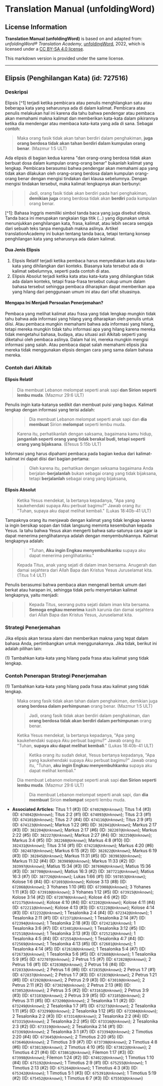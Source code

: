 # Translation Manual (unfoldingWord)

## License Information

**Translation Manual (unfoldingWord)** is based on and adapted from: _unfoldingWord® Translation Academy_, [unfoldingWord](https://unfoldingword.org/utw), 2022, which is licensed under a [CC BY-SA 4.0 license](https://creativecommons.org/licenses/by-sa/4.0/legalcode.en).

This markdown version is provided under the same license.



--------------------------------

## Elipsis (Penghilangan Kata) (id: 727516)

### Deskripsi

Elipsis \[^1] terjadi ketika pembicara atau penulis menghilangkan satu atau beberapa kata yang seharusnya ada di dalam kalimat. Pembicara atau penulis melakukan hal ini karena dia tahu bahwa pendengar atau pembaca akan memahami makna kalimat dan memberikan kata\-kata dalam pikirannya ketika dia mendengar atau membaca kata\-kata yang ada di sana. Sebagai contoh:

> Maka orang fasik tidak akan tahan berdiri dalam penghakiman, **juga orang berdosa tidak akan tahan berdiri dalam kumpulan orang benar**. (Mazmur 1:5 ULT)

Ada elipsis di bagian kedua karena "dan orang\-orang berdosa tidak akan berbuat dosa dalam kumpulan orang\-orang benar" bukanlah kalimat yang lengkap. Pembicara berasumsi bahwa pendengar akan memahami apa yang tidak akan dilakukan oleh orang\-orang berdosa dalam kumpulan orang\-orang benar dengan mengisi tindakan dari klausa sebelumnya. Dengan mengisi tindakan tersebut, maka kalimat lengkapnya akan berbunyi:

> > Jadi, orang fasik tidak akan berdiri pada hari penghakiman, **demikian juga** orang berdosa tidak akan **berdiri** pada kumpulan orang benar.

\[^1]: Bahasa Inggris memiliki simbol tanda baca yang juga disebut elipsis. Tanda baca ini merupakan rangkaian tiga titik (...) yang digunakan untuk menunjukkan penghilangan kata, frasa, kalimat, atau lebih secara sengaja dari sebuah teks tanpa mengubah makna aslinya. Artikel translationAcademy ini bukan tentang tanda baca, tetapi tentang konsep penghilangan kata yang seharusnya ada dalam kalimat.

#### Dua Jenis Elipsis

1. Elipsis Relatif terjadi ketika pembaca harus menyediakan kata atau kata\-kata yang dihilangkan dari konteks. Biasanya kata tersebut ada di kalimat sebelumnya, seperti pada contoh di atas.
2. Elipsis Absolut terjadi ketika kata atau kata\-kata yang dihilangkan tidak ada dalam konteks, tetapi frasa\-frasa tersebut cukup umum dalam bahasa tersebut sehingga pembaca diharapkan dapat memberikan apa yang hilang dari penggunaan umum ini atau dari sifat situasinya.

#### Mengapa Ini Menjadi Persoalan Penerjemahan?

Pembaca yang melihat kalimat atau frasa yang tidak lengkap mungkin tidak tahu bahwa ada informasi yang hilang yang diharapkan oleh penulis untuk diisi. Atau pembaca mungkin memahami bahwa ada informasi yang hilang, tetapi mereka mungkin tidak tahu informasi apa yang hilang karena mereka tidak mengetahui bahasa, budaya, atau situasi asli Alkitab seperti yang diketahui oleh pembaca aslinya. Dalam hal ini, mereka mungkin mengisi informasi yang salah. Atau pembaca dapat salah memahami elipsis jika mereka tidak menggunakan elipsis dengan cara yang sama dalam bahasa mereka.

### Contoh dari Alkitab

#### Elipsis Relatif

> Dia membuat Lebanon melompat seperti anak sapi **dan Sirion seperti lembu muda**. (Mazmur 29:6 ULT)

Penulis ingin kata\-katanya sedikit dan membuat puisi yang bagus. Kalimat lengkap dengan informasi yang terisi adalah:

> > Dia membuat Lebanon melompat seperti anak sapi dan **dia membuat** Sirion **melompat** seperti lembu muda.
> 
> Karena itu, perhatikanlah dengan saksama, bagaimana kamu hidup, **janganlah seperti orang yang tidak berakal budi, tetapi seperti orang yang bijaksana**. (Efesus 5:15b ULT)

Informasi yang harus dipahami pembaca pada bagian kedua dari kalimat\-kalimat ini dapat diisi dari bagian pertama:

> > Oleh karena itu, perhatikan dengan seksama bagaimana Anda berjalan\-**berjalanlah** bukan sebagai orang yang tidak bijaksana, tetapi **berjalanlah** sebagai orang yang bijaksana,

#### Elipsis Absolut

> Ketika Yesus mendekat, Ia bertanya kepadanya, "Apa yang kaukehendaki supaya Aku perbuat bagimu?" Jawab orang itu: "Tuhan, supaya aku dapat melihat kembali." (Lukas 18:40b\-41 ULT)

Tampaknya orang itu menjawab dengan kalimat yang tidak lengkap karena ia ingin bersikap sopan dan tidak langsung meminta kesembuhan kepada Yesus. Ia tahu bahwa Yesus akan mengerti bahwa satu\-satunya cara agar ia dapat menerima penglihatannya adalah dengan menyembuhkannya. Kalimat lengkapnya adalah:

> > "Tuhan, **Aku ingin Engkau menyembuhkanku** supaya aku dapat menerima penglihatanku."
> 
> Kepada Titus, anak yang sejati di dalam iman bersama. Anugerah dan damai sejahtera dari Allah Bapa dan Kristus Yesus Juruselamat kita. (Titus 1:4 ULT)

Penulis berasumsi bahwa pembaca akan mengenali bentuk umum dari berkat atau harapan ini, sehingga tidak perlu menyertakan kalimat lengkapnya, yaitu menjadi:

> > Kepada Titus, seorang putra sejati dalam iman kita bersama. **Semoga engkau menerima** kasih karunia dan damai sejahtera dari Allah Bapa dan Kristus Yesus, Juruselamat kita.

### Strategi Penerjemahan

Jika elipsis akan terasa alami dan memberikan makna yang tepat dalam bahasa Anda, pertimbangkan untuk menggunakannya. Jika tidak, berikut ini adalah pilihan lain:

(1\) Tambahkan kata\-kata yang hilang pada frasa atau kalimat yang tidak lengkap.

### Contoh Penerapan Strategi Penerjemahan

(1\) Tambahkan kata\-kata yang hilang pada frasa atau kalimat yang tidak lengkap.

> Maka orang fasik tidak akan tahan dalam penghakiman, demikian juga **orang berdosa dalam perhimpunan** orang benar. (Mazmur 1:5 ULT)
> 
> 
> > Jadi, orang fasik tidak akan berdiri dalam penghakiman, dan **orang berdosa tidak akan berdiri dalam perhimpunan** orang benar.
> 
> Ketika Yesus mendekat, Ia bertanya kepadanya, "Apa yang kaukehendaki supaya Aku perbuat bagimu?" Jawab orang itu: "Tuhan, **supaya aku dapat melihat kembali**." (Lukas 18:40b\-41 ULT)
> 
> 
> > Ketika orang itu sudah dekat, Yesus bertanya kepadanya, "Apa yang kaukehendaki supaya Aku perbuat bagimu?" Jawab orang itu, "Tuhan, **aku ingin Engkau menyembuhkanku** supaya aku dapat melihat kembali."
> 
> Dia membuat Lebanon melompat seperti anak sapi **dan Sirion seperti lembu muda**. (Mazmur 29:6 ULT)
> 
> 
> > Dia membuat Lebanon melompat seperti anak sapi, dan **dia membuat** Sirion **melompat** seperti lembu muda.

* **Associated Articles:** Titus 1:1 (#3) (ID: `674029@Unknown`); Titus 1:4 (#3) (ID: `674042@Unknown`); Titus 2:2 (#1) (ID: `674093@Unknown`); Titus 2:3 (#1) (ID: `674101@Unknown`); Titus 2:7 (#4) (ID: `674116@Unknown`); Titus 2:9 (#1) (ID: `674123@Unknown`); Markus 1:22 (#6) (ID: `382041@Unknown`); Markus 2:17 (#3) (ID: `382204@Unknown`); Markus 2:17 (#6) (ID: `382207@Unknown`); Markus 2:22 (#5) (ID: `382227@Unknown`); Markus 2:27 (#4) (ID: `382250@Unknown`); Markus 3:4 (#5) (ID: `382268@Unknown`); Markus 4:8 (#10) (ID: `382431@Unknown`); Titus 3:14 (#1) (ID: `674218@Unknown`); Markus 4:20 (#6) (ID: `382487@Unknown`); Markus 6:15 (#2) (ID: `382822@Unknown`); Markus 6:19 (#3) (ID: `382845@Unknown`); Markus 11:31 (#5) (ID: `383983@Unknown`); Markus 11:32 (#4) (ID: `383989@Unknown`); Markus 11:33 (#2) (ID: `383997@Unknown`); Matius 15:34 (#3) (ID: `387696@Unknown`); Matius 15:36 (#3) (ID: `387700@Unknown`); Matius 16:3 (#2) (ID: `387721@Unknown`); Matius 16:3 (#7) (ID: `387726@Unknown`); Lukas 1:66 (#1) (ID: `597853@Unknown`); Kolose 1:6 (#4) (ID: `671693@Unknown`); Kolose 3:13 (#8) (ID: `672068@Unknown`); 3 Yohanes 1:10 (#6) (ID: `673908@Unknown`); 3 Yohanes 1:11 (#3) (ID: `673910@Unknown`); 3 Yohanes 1:12 (#5) (ID: `673915@Unknown`); Kolose 3:14 (#2) (ID: `672070@Unknown`); Kolose 4:6 (#2) (ID: `672175@Unknown`); Kolose 4:10 (#4) (ID: `672202@Unknown`); Kolose 4:11 (#4) (ID: `672211@Unknown`); Kolose 4:13 (#3) (ID: `672228@Unknown`); Kolose 4:14 (#3) (ID: `672232@Unknown`); 1 Tesalonika 2:4 (#4) (ID: `672342@Unknown`); 1 Tesalonika 2:11 (#1) (ID: `672371@Unknown`); 1 Tesalonika 2:14 (#7) (ID: `672394@Unknown`); 1 Tesalonika 2:18 (#3) (ID: `672421@Unknown`); 1 Tesalonika 3:6 (#7) (ID: `672481@Unknown`); 1 Tesalonika 3:12 (#5) (ID: `672518@Unknown`); 1 Tesalonika 3:13 (#3) (ID: `672521@Unknown`); 1 Tesalonika 4:5 (#4) (ID: `672554@Unknown`); 1 Tesalonika 4:7 (#4) (ID: `672569@Unknown`); 1 Tesalonika 4:13 (#5) (ID: `672601@Unknown`); 1 Tesalonika 4:14 (#5) (ID: `672610@Unknown`); 1 Tesalonika 5:4 (#7) (ID: `672673@Unknown`); 1 Tesalonika 5:6 (#5) (ID: `672688@Unknown`); 1 Tesalonika 5:9 (#5) (ID: `672707@Unknown`); 2 Petrus 1:5 (#7) (ID: `672828@Unknown`); 2 Petrus 1:6 (#1) (ID: `672830@Unknown`); 2 Petrus 1:6 (#4) (ID: `672833@Unknown`); 2 Petrus 1:6 (#6) (ID: `672835@Unknown`); 2 Petrus 1:7 (#1) (ID: `672837@Unknown`); 2 Petrus 1:7 (#3) (ID: `672839@Unknown`); 2 Petrus 1:21 (#6) (ID: `672928@Unknown`); 2 Petrus 2:9 (#3) (ID: `673010@Unknown`); 2 Petrus 2:11 (#2) (ID: `673029@Unknown`); 2 Petrus 2:13 (#8) (ID: `673052@Unknown`); 2 Petrus 3:5 (#2) (ID: `673161@Unknown`); 2 Petrus 3:9 (#3) (ID: `673183@Unknown`); 2 Petrus 3:9 (#5) (ID: `673185@Unknown`); 2 Petrus 3:11 (#5) (ID: `673200@Unknown`); 2 Tesalonika 1:1 (#2) (ID: `673249@Unknown`); 2 Tesalonika 1:7 (#1) (ID: `673273@Unknown`); 2 Tesalonika 1:11 (#5) (ID: `673299@Unknown`); 2 Tesalonika 1:12 (#5) (ID: `673304@Unknown`); 2 Tesalonika 2:2 (#3) (ID: `673314@Unknown`); 2 Tesalonika 2:2 (#4) (ID: `673315@Unknown`); 2 Tesalonika 2:2 (#5) (ID: `673316@Unknown`); 2 Tesalonika 2:3 (#2) (ID: `673319@Unknown`); 2 Tesalonika 2:14 (#1) (ID: `673369@Unknown`); 2 Tesalonika 3:1 (#7) (ID: `673394@Unknown`); 2 Timotius 2:20 (#4) (ID: `673645@Unknown`); 2 Timotius 2:20 (#5) (ID: `673646@Unknown`); 2 Timotius 3:9 (#7) (ID: `673730@Unknown`); 2 Timotius 4:8 (#6) (ID: `673813@Unknown`); 2 Timotius 4:10 (#5) (ID: `673822@Unknown`); 2 Timotius 4:21 (#4) (ID: `673861@Unknown`); Filemon 1:17 (#3) (ID: `673998@Unknown`); Filemon 1:24 (#2) (ID: `674022@Unknown`); 1 Timotius 1:10 (#4) (ID: `675192@Unknown`); 1 Timotius 2:9 (#1) (ID: `675255@Unknown`); 1 Timotius 2:13 (#2) (ID: `675264@Unknown`); 1 Timotius 4:3 (#3) (ID: `675342@Unknown`); 1 Timotius 5:1 (#3) (ID: `675391@Unknown`); 1 Timotius 5:19 (#2) (ID: `675452@Unknown`); 1 Timotius 6:7 (#3) (ID: `675503@Unknown`)

